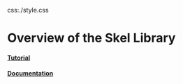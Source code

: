 css:./style.css

# Overview of the Skel Library

#### [Tutorial](tutorial.html)

#### [Documentation](../../doc/index.html)
